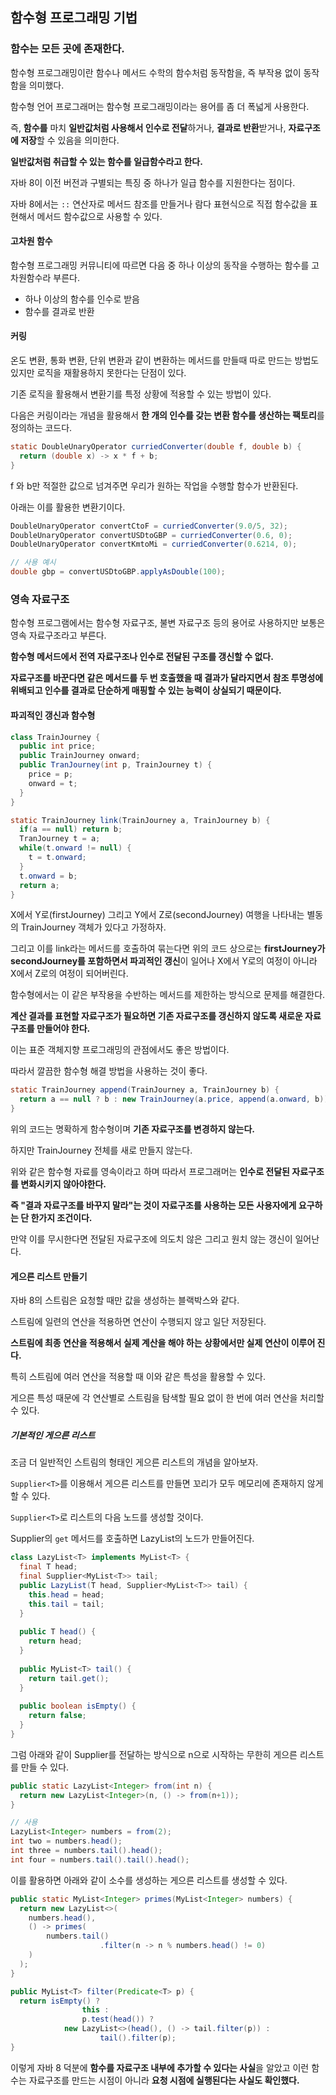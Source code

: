 ## 함수형 프로그래밍 기법

### 함수는 모든 곳에 존재한다.

함수형 프로그래밍이란 함수나 메서드 수학의 함수처럼 동작함을, 즉 부작용 없이 동작함을 의미했다.

함수형 언어 프로그래머는 함수형 프로그래밍이라는 용어를 좀 더 폭넓게 사용한다.

즉, **함수를** 마치 **일반값처럼 사용해서 인수로 전달**하거나, **결과로 반환**받거나, **자료구조에 저장**할 수 있음을 의미한다.

**일반값처럼 취급할 수 있는 함수를 일급함수라고 한다.**



자바 8이 이전 버전과 구별되는 특징 중 하나가 일급 함수를 지원한다는 점이다.

자바 8에서는 `::` 연산자로 메서드 참조를 만들거나 람다 표현식으로 직접 함수값을 표현해서 메서드 함수값으로 사용할 수 있다.



#### 고차원 함수

함수형 프로그래밍 커뮤니티에 따르면 다음 중 하나 이상의 동작을 수행하는 함수를 고차원함수라 부른다.

+ 하나 이상의 함수를 인수로 받음
+ 함수를 결과로 반환



#### 커링

온도 변환, 통화 변환, 단위 변환과 같이 변환하는 메서드를 만들때 따로 만드는 방법도 있지만 로직을 재활용하지 못한다는 단점이 있다.

기존 로직을 활용해서 변환기를 특정 상황에 적용할 수 있는 방법이 있다.

다음은 커링이라는 개념을 활용해서 **한 개의 인수를 갖는 변환 함수를 생산하는 팩토리**를 정의하는 코드다.

```java
static DoubleUnaryOperator curriedConverter(double f, double b) {
  return (double x) -> x * f + b;
}
```

f 와 b만 적절한 값으로 넘겨주면 우리가 원하는 작업을 수행할 함수가 반환된다.



아래는 이를 활용한 변환기이다.

```java
DoubleUnaryOperator convertCtoF = curriedConverter(9.0/5, 32);
DoubleUnaryOperator convertUSDtoGBP = curriedConverter(0.6, 0);
DoubleUnaryOperator convertKmtoMi = curriedConverter(0.6214, 0);

// 사용 예시
double gbp = convertUSDtoGBP.applyAsDouble(100);
```



### 영속 자료구조

함수형 프로그램에서는 함수형 자료구조, 불변 자료구조 등의 용어로 사용하지만 보통은 영속 자료구조라고 부른다.

**함수형 메서드에서 전역 자료구조나 인수로 전달된 구조를 갱신할 수 없다.**

**자료구조를 바꾼다면 같은 메서드를 두 번 호출했을 때 결과가 달라지면서 참조 투명성에 위배되고 인수를 결과로 단순하게 매핑할 수 있는 능력이 상실되기 때문이다.**



#### 파괴적인 갱신과 함수형

```java
class TrainJourney {
  public int price;
  public TrainJourney onward;
  public TranJourney(int p, TrainJourney t) {
    price = p;
    onward = t;
  }
}
```

```java
static TrainJourney link(TrainJourney a, TrainJourney b) {
  if(a == null) return b;
  TranJourney t = a;
  while(t.onward != null) {
    t = t.onward;
  }
  t.onward = b;
  return a;
}
```

X에서 Y로(firstJourney) 그리고 Y에서 Z로(secondJourney) 여행을 나타내는 별동의 TrainJourney 객체가 있다고 가정하자.

그리고 이를 link라는 메서드를 호출하여 묶는다면 위의 코드 상으로는 **firstJourney가 secondJourney를 포함하면서 파괴적인 갱신**이 일어나 X에서 Y로의 여정이 아니라 X에서 Z로의 여정이 되어버린다.



함수형에서는 이 같은 부작용을 수반하는 메서드를 제한하는 방식으로 문제를 해결한다.

**계산 결과를 표현할 자료구조가 필요하면 기존 자료구조를 갱신하지 않도록 새로운 자료구조를 만들어야 한다.**

이는 표준 객체지향 프로그래밍의 관점에서도 좋은 방법이다.



따라서 깔끔한 함수형 해결 방법을 사용하는 것이 좋다.

```java
static TrainJourney append(TrainJourney a, TrainJourney b) {
  return a == null ? b : new TrainJourney(a.price, append(a.onward, b));
}
```

위의 코드는 명확하게 함수형이며 **기존 자료구조를 변경하지 않는다.**

하지만 TrainJourney 전체를 새로 만들지 않는다.



위와 같은 함수형 자료를 영속이라고 하며 따라서 프로그래머는 **인수로 전달된 자료구조를 변화시키지 않아야한다.**

**즉 "결과 자료구조를 바꾸지 말라"는 것이 자료구조를 사용하는 모든 사용자에게 요구하는 단 한가지 조건이다.**

만약 이를 무시한다면 전달된 자료구조에 의도치 않은 그리고 원치 않는 갱신이 일어난다.



#### 게으른 리스트 만들기

자바 8의 스트림은 요청할 때만 값을 생성하는 블랙박스와 같다.

스트림에 일련의 연산을 적용하면 연산이 수행되지 않고 일단 저장된다.

**스트림에 최종 연산을 적용해서 실제 계산을 해야 하는 상황에서만 실제 연산이 이루어 진다.**

특히 스트림에 여러 연산을 적용할 때 이와 같은 특성을 활용할 수 있다.

게으른 특성 때문에 각 연산별로 스트림을 탐색할 필요 없이 한 번에 여러 연산을 처리할 수 있다.



##### 기본적인 게으른 리스트

조금 더 일반적인 스트림의 형태인 게으른 리스트의 개념을 알아보자.

`Supplier<T>`를 이용해서 게으른 리스트를 만들면 꼬리가 모두 메모리에 존재하지 않게 할 수 있다.

`Supplier<T>`로 리스트의 다음 노드를 생성할 것이다.

Supplier의 `get` 메서드를 호출하면 LazyList의 노드가 만들어진다.

```java
class LazyList<T> implements MyList<T> {
  final T head;
  final Supplier<MyList<T>> tail;
  public LazyList(T head, Supplier<MyList<T>> tail) {
    this.head = head;
    this.tail = tail;
  }
  
  public T head() {
    return head;
  }
  
  public MyList<T> tail() {
    return tail.get();
  }
  
  public boolean isEmpty() {
    return false;
  }
}
```



그럼 아래와 같이 Supplier를 전달하는 방식으로 n으로 시작하는 무한히 게으른 리스트를 만들 수 있다.

```java
public static LazyList<Integer> from(int n) {
  return new LazyList<Integer>(n, () -> from(n+1));
}

// 사용
LazyList<Integer> numbers = from(2);
int two = numbers.head();
int three = numbers.tail().head();
int four = numbers.tail().tail().head();
```



이를 활용하면 아래와 같이 소수를 생성하는 게으른 리스트를 생성할 수 있다.

```java
public static MyList<Integer> primes(MyList<Integer> numbers) {
  return new LazyList<>(
  	numbers.head(),
    () -> primes(
    	numbers.tail()
      				.filter(n -> n % numbers.head() != 0)
    )
  );
}

public MyList<T> filter(Predicate<T> p) {
  return isEmpty() ?
    			this :
  				p.test(head()) ?
            new LazyList<>(head(), () -> tail.filter(p)) :
  					tail().filter(p);
}
```

이렇게 자바 8 덕분에 **함수를 자료구조 내부에 추가할 수 있다는 사실**을 알았고 이런 함수는 자료구조를 만드는 시점이 아니라 **요청 시점에 실행된다는 사실도 확인했다.**
